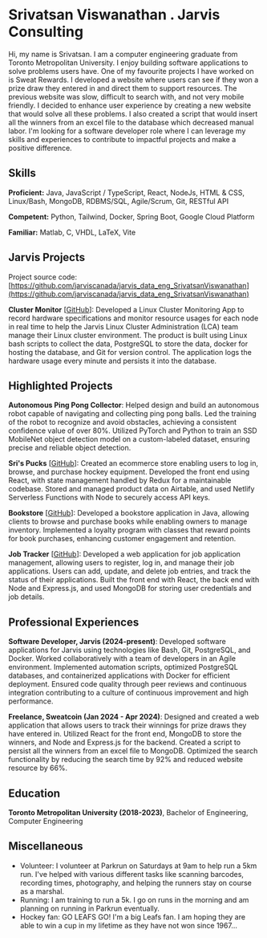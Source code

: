 # Srivatsan Viswanathan . Jarvis Consulting

Hi, my name is Srivatsan. I am a computer engineering graduate from Toronto Metropolitan University. I enjoy building software  applications to solve problems users have. One of my favourite projects I have worked on is Sweat Rewards. I developed a website  where users can see if they won a prize draw they entered in and direct them to support resources. The previous website was  slow, difficult to search with, and not very mobile friendly. I decided to enhance user experience by creating a new website that  would solve all these problems. I also created a script that would insert all the winners from an excel file to the database which decreased manual labor. I'm looking for a software developer role where I can leverage my skills and experiences to contribute  to impactful projects and make a positive difference. 


## Skills

**Proficient:** Java, JavaScript / TypeScript, React, NodeJs, HTML & CSS, Linux/Bash, MongoDB, RDBMS/SQL, Agile/Scrum, Git, RESTful API

**Competent:** Python, Tailwind, Docker, Spring Boot, Google Cloud Platform

**Familiar:** Matlab, C, VHDL, LaTeX, Vite

## Jarvis Projects

Project source code: [https://github.com/jarviscanada/jarvis_data_eng_SrivatsanViswanathan](https://github.com/jarviscanada/jarvis_data_eng_SrivatsanViswanathan)


**Cluster Monitor** [[GitHub](https://github.com/jarviscanada/jarvis_data_eng_SrivatsanViswanathan/tree/master/linux_sql)]: Developed a Linux Cluster Monitoring App to record hardware specifications and monitor resource usages for each node in real time to help the Jarvis Linux Cluster Administration (LCA) team manage their Linux cluster environment. The product is built using Linux bash scripts to collect the data, PostgreSQL to store the data, docker for hosting the database, and Git for version control. The application logs the hardware usage every minute and persists it into the database.


## Highlighted Projects
**Autonomous Ping Pong Collector**: Helped design and build an autonomous robot capable of navigating and collecting ping pong balls. Led the training of the robot to recognize and avoid obstacles, achieving a consistent confidence value of over 80%. Utilized PyTorch and Python to train an SSD MobileNet object detection model on a custom-labeled dataset, ensuring precise and reliable object detection.

**Sri's Pucks** [[GitHub](https://github.com/SrivatsanViswanathan/react-hockey-store)]: Created an ecommerce store enabling users to log in, browse, and purchase hockey equipment. Developed the front end using React, with state management handled by Redux for a maintainable codebase. Stored and managed product data on Airtable, and used Netlify Serverless Functions with Node to securely access API keys.

**Bookstore** [[GitHub](https://github.com/SrivatsanViswanathan/bookstore)]: Developed a bookstore application in Java, allowing clients to browse and purchase books while enabling owners to manage inventory. Implemented a loyalty program with classes that reward points for book purchases, enhancing customer engagement and retention.

**Job Tracker** [[GitHub](https://github.com/SrivatsanViswanathan/job-tracker)]: Developed a web application for job application management, allowing users to register, log in, and manage their job applications. Users can add, update, and delete job entries, and track the status of their applications. Built the front end with React, the back end with Node and Express.js, and used MongoDB for storing user credentials and job details.


## Professional Experiences

**Software Developer, Jarvis (2024-present)**: Developed software applications for Jarvis using technologies like  Bash, Git, PostgreSQL, and Docker. Worked collaboratively with a team of developers in an Agile environment. Implemented automation scripts, optimized PostgreSQL databases, and containerized applications with Docker for efficient deployment. Ensured code quality through peer reviews and continuous integration contributing to a culture of continuous improvement and high performance.

**Freelance, Sweatcoin (Jan 2024 - Apr 2024)**: Designed and created a web application that allows users to track their winnings for prize draws they have entered in. Utilized React for the front end, MongoDB to store the winners, and Node and Express.js for the backend. Created a script to persist all the winners from an excel file to MongoDB. Optimized the search functionality by reducing the search time by 92% and reduced website resource by 66%.


## Education
**Toronto Metropolitan University (2018-2023)**, Bachelor of Engineering, Computer Engineering


## Miscellaneous
- Volunteer: I volunteer at Parkrun on Saturdays at 9am to help run a 5km run. I've helped with various different tasks like scanning barcodes, recording times, photography, and helping the runners stay on course as a marshal.
- Running: I am training to run a 5k. I go on runs in the morning and am planning on running in Parkrun eventually.
- Hockey fan: GO LEAFS GO! I'm a big Leafs fan. I am hoping they are able to win a cup in my lifetime as they have not won since 1967...